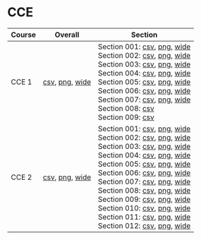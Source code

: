 # CCE

| Course | Overall | Section |
| ------ | ------- | ------- |
| CCE 1 | [csv](https://github.com/UCSD-Historical-Enrollment-Data/2025Winter/blob/main/overall/CCE%201.csv), [png](https://raw.githubusercontent.com/UCSD-Historical-Enrollment-Data/2025Winter/main/plot_overall/CCE%201.png), [wide](https://raw.githubusercontent.com/UCSD-Historical-Enrollment-Data/2025Winter/main/plot_overall_wide/CCE%201.png) | Section 001: [csv](https://github.com/UCSD-Historical-Enrollment-Data/2025Winter/blob/main/section/CCE%201_001.csv), [png](https://raw.githubusercontent.com/UCSD-Historical-Enrollment-Data/2025Winter/main/plot_section/CCE%201_001.png), [wide](https://raw.githubusercontent.com/UCSD-Historical-Enrollment-Data/2025Winter/main/plot_section_wide/CCE%201_001.png)<br>Section 002: [csv](https://github.com/UCSD-Historical-Enrollment-Data/2025Winter/blob/main/section/CCE%201_002.csv), [png](https://raw.githubusercontent.com/UCSD-Historical-Enrollment-Data/2025Winter/main/plot_section/CCE%201_002.png), [wide](https://raw.githubusercontent.com/UCSD-Historical-Enrollment-Data/2025Winter/main/plot_section_wide/CCE%201_002.png)<br>Section 003: [csv](https://github.com/UCSD-Historical-Enrollment-Data/2025Winter/blob/main/section/CCE%201_003.csv), [png](https://raw.githubusercontent.com/UCSD-Historical-Enrollment-Data/2025Winter/main/plot_section/CCE%201_003.png), [wide](https://raw.githubusercontent.com/UCSD-Historical-Enrollment-Data/2025Winter/main/plot_section_wide/CCE%201_003.png)<br>Section 004: [csv](https://github.com/UCSD-Historical-Enrollment-Data/2025Winter/blob/main/section/CCE%201_004.csv), [png](https://raw.githubusercontent.com/UCSD-Historical-Enrollment-Data/2025Winter/main/plot_section/CCE%201_004.png), [wide](https://raw.githubusercontent.com/UCSD-Historical-Enrollment-Data/2025Winter/main/plot_section_wide/CCE%201_004.png)<br>Section 005: [csv](https://github.com/UCSD-Historical-Enrollment-Data/2025Winter/blob/main/section/CCE%201_005.csv), [png](https://raw.githubusercontent.com/UCSD-Historical-Enrollment-Data/2025Winter/main/plot_section/CCE%201_005.png), [wide](https://raw.githubusercontent.com/UCSD-Historical-Enrollment-Data/2025Winter/main/plot_section_wide/CCE%201_005.png)<br>Section 006: [csv](https://github.com/UCSD-Historical-Enrollment-Data/2025Winter/blob/main/section/CCE%201_006.csv), [png](https://raw.githubusercontent.com/UCSD-Historical-Enrollment-Data/2025Winter/main/plot_section/CCE%201_006.png), [wide](https://raw.githubusercontent.com/UCSD-Historical-Enrollment-Data/2025Winter/main/plot_section_wide/CCE%201_006.png)<br>Section 007: [csv](https://github.com/UCSD-Historical-Enrollment-Data/2025Winter/blob/main/section/CCE%201_007.csv), [png](https://raw.githubusercontent.com/UCSD-Historical-Enrollment-Data/2025Winter/main/plot_section/CCE%201_007.png), [wide](https://raw.githubusercontent.com/UCSD-Historical-Enrollment-Data/2025Winter/main/plot_section_wide/CCE%201_007.png)<br>Section 008: [csv](https://github.com/UCSD-Historical-Enrollment-Data/2025Winter/blob/main/section/CCE%201_008.csv)<br>Section 009: [csv](https://github.com/UCSD-Historical-Enrollment-Data/2025Winter/blob/main/section/CCE%201_009.csv) |
| CCE 2 | [csv](https://github.com/UCSD-Historical-Enrollment-Data/2025Winter/blob/main/overall/CCE%202.csv), [png](https://raw.githubusercontent.com/UCSD-Historical-Enrollment-Data/2025Winter/main/plot_overall/CCE%202.png), [wide](https://raw.githubusercontent.com/UCSD-Historical-Enrollment-Data/2025Winter/main/plot_overall_wide/CCE%202.png) | Section 001: [csv](https://github.com/UCSD-Historical-Enrollment-Data/2025Winter/blob/main/section/CCE%202_001.csv), [png](https://raw.githubusercontent.com/UCSD-Historical-Enrollment-Data/2025Winter/main/plot_section/CCE%202_001.png), [wide](https://raw.githubusercontent.com/UCSD-Historical-Enrollment-Data/2025Winter/main/plot_section_wide/CCE%202_001.png)<br>Section 002: [csv](https://github.com/UCSD-Historical-Enrollment-Data/2025Winter/blob/main/section/CCE%202_002.csv), [png](https://raw.githubusercontent.com/UCSD-Historical-Enrollment-Data/2025Winter/main/plot_section/CCE%202_002.png), [wide](https://raw.githubusercontent.com/UCSD-Historical-Enrollment-Data/2025Winter/main/plot_section_wide/CCE%202_002.png)<br>Section 003: [csv](https://github.com/UCSD-Historical-Enrollment-Data/2025Winter/blob/main/section/CCE%202_003.csv), [png](https://raw.githubusercontent.com/UCSD-Historical-Enrollment-Data/2025Winter/main/plot_section/CCE%202_003.png), [wide](https://raw.githubusercontent.com/UCSD-Historical-Enrollment-Data/2025Winter/main/plot_section_wide/CCE%202_003.png)<br>Section 004: [csv](https://github.com/UCSD-Historical-Enrollment-Data/2025Winter/blob/main/section/CCE%202_004.csv), [png](https://raw.githubusercontent.com/UCSD-Historical-Enrollment-Data/2025Winter/main/plot_section/CCE%202_004.png), [wide](https://raw.githubusercontent.com/UCSD-Historical-Enrollment-Data/2025Winter/main/plot_section_wide/CCE%202_004.png)<br>Section 005: [csv](https://github.com/UCSD-Historical-Enrollment-Data/2025Winter/blob/main/section/CCE%202_005.csv), [png](https://raw.githubusercontent.com/UCSD-Historical-Enrollment-Data/2025Winter/main/plot_section/CCE%202_005.png), [wide](https://raw.githubusercontent.com/UCSD-Historical-Enrollment-Data/2025Winter/main/plot_section_wide/CCE%202_005.png)<br>Section 006: [csv](https://github.com/UCSD-Historical-Enrollment-Data/2025Winter/blob/main/section/CCE%202_006.csv), [png](https://raw.githubusercontent.com/UCSD-Historical-Enrollment-Data/2025Winter/main/plot_section/CCE%202_006.png), [wide](https://raw.githubusercontent.com/UCSD-Historical-Enrollment-Data/2025Winter/main/plot_section_wide/CCE%202_006.png)<br>Section 007: [csv](https://github.com/UCSD-Historical-Enrollment-Data/2025Winter/blob/main/section/CCE%202_007.csv), [png](https://raw.githubusercontent.com/UCSD-Historical-Enrollment-Data/2025Winter/main/plot_section/CCE%202_007.png), [wide](https://raw.githubusercontent.com/UCSD-Historical-Enrollment-Data/2025Winter/main/plot_section_wide/CCE%202_007.png)<br>Section 008: [csv](https://github.com/UCSD-Historical-Enrollment-Data/2025Winter/blob/main/section/CCE%202_008.csv), [png](https://raw.githubusercontent.com/UCSD-Historical-Enrollment-Data/2025Winter/main/plot_section/CCE%202_008.png), [wide](https://raw.githubusercontent.com/UCSD-Historical-Enrollment-Data/2025Winter/main/plot_section_wide/CCE%202_008.png)<br>Section 009: [csv](https://github.com/UCSD-Historical-Enrollment-Data/2025Winter/blob/main/section/CCE%202_009.csv), [png](https://raw.githubusercontent.com/UCSD-Historical-Enrollment-Data/2025Winter/main/plot_section/CCE%202_009.png), [wide](https://raw.githubusercontent.com/UCSD-Historical-Enrollment-Data/2025Winter/main/plot_section_wide/CCE%202_009.png)<br>Section 010: [csv](https://github.com/UCSD-Historical-Enrollment-Data/2025Winter/blob/main/section/CCE%202_010.csv), [png](https://raw.githubusercontent.com/UCSD-Historical-Enrollment-Data/2025Winter/main/plot_section/CCE%202_010.png), [wide](https://raw.githubusercontent.com/UCSD-Historical-Enrollment-Data/2025Winter/main/plot_section_wide/CCE%202_010.png)<br>Section 011: [csv](https://github.com/UCSD-Historical-Enrollment-Data/2025Winter/blob/main/section/CCE%202_011.csv), [png](https://raw.githubusercontent.com/UCSD-Historical-Enrollment-Data/2025Winter/main/plot_section/CCE%202_011.png), [wide](https://raw.githubusercontent.com/UCSD-Historical-Enrollment-Data/2025Winter/main/plot_section_wide/CCE%202_011.png)<br>Section 012: [csv](https://github.com/UCSD-Historical-Enrollment-Data/2025Winter/blob/main/section/CCE%202_012.csv), [png](https://raw.githubusercontent.com/UCSD-Historical-Enrollment-Data/2025Winter/main/plot_section/CCE%202_012.png), [wide](https://raw.githubusercontent.com/UCSD-Historical-Enrollment-Data/2025Winter/main/plot_section_wide/CCE%202_012.png) |
